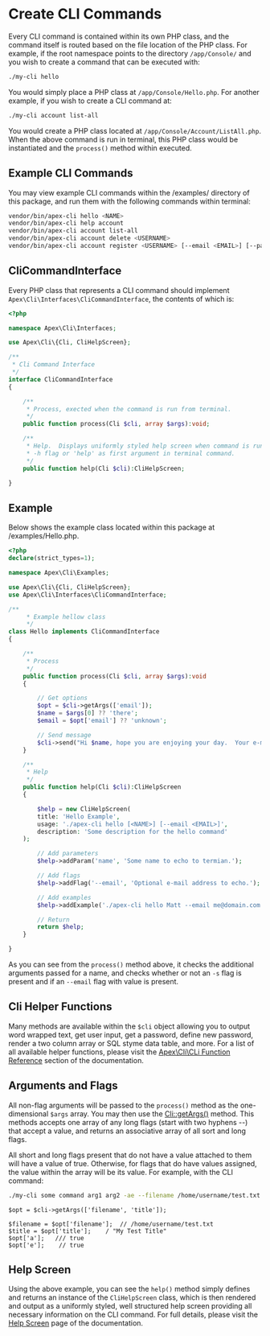 
# Create CLI Commands

Every CLI command is contained within its own PHP class, and the command itself is routed based on the file location of the PHP class.  For example, if the root namespace points to the directory `/app/Console/` and you wish to create a command that can be executed with:

~~~bash
./my-cli hello
~~~

You would simply place a PHP class at `/app/Console/Hello.php`.  For another example, if you wish to create a CLI command at:

~~~bash
./my-cli account list-all
~~~

You would create a PHP class located at `/app/Console/Account/ListAll.php`.  When the above command is run in terminal, this PHP class would be instantiated and the `process()` method within executed.


## Example CLI Commands

You may view example CLI commands within the /examples/ directory of this package, and run them with the following commands within terminal:

~~~bash
vendor/bin/apex-cli hello <NAME>
vendor/bin/apex-cli help account
vendor/bin/apex-cli account list-all
vendor/bin/apex-cli account delete <USERNAME>
vendor/bin/apex-cli account register <USERNAME> [--email <EMAIL>] [--password <PASSWORD>]
~~~


## CliCommandInterface

Every PHP class that represents a CLI command should implement `Apex\Cli\Interfaces\CliCommandInterface`, the contents of which is:

~~~php
<?php

namespace Apex\Cli\Interfaces;

use Apex\Cli\{Cli, CliHelpScreen};

/**
 * Cli Command Interface
 */
interface CliCommandInterface
{

    /**
     * Process, exected when the command is run from terminal.
     */
    public function process(Cli $cli, array $args):void;

    /**
     * Help.  Displays uniformly styled help screen when command is run either with 
     * -h flag or 'help' as first argument in terminal command.
     */
    public function help(Cli $cli):CliHelpScreen;

}
~~~


## Example

Below shows the example class located within this package at /examples/Hello.php.

~~~php
<?php
declare(strict_types=1);

namespace Apex\Cli\Examples;

use Apex\Cli\{Cli, CliHelpScreen};
use Apex\Cli\Interfaces\CliCommandInterface;

/**
     * Example hellow class
     */
class Hello implements CliCommandInterface
{

    /**
     * Process
     */
    public function process(Cli $cli, array $args):void 
    {

        // Get options
        $opt = $cli->getArgs(['email']);
        $name = $args[0] ?? 'there';
        $email = $opt['email'] ?? 'unknown';

        // Send message
        $cli->send("Hi $name, hope you are enjoying your day.  Your e-mail address is $email.\n\n");
    }

    /**
     * Help
     */
    public function help(Cli $cli):CliHelpScreen
    {

        $help = new CliHelpScreen(
        title: 'Hello Example',
        usage: './apex-cli hello [<NAME>] [--email <EMAIL>]',
        description: 'Some description for the hello command'
    );

        // Add parameters
        $help->addParam('name', 'Some name to echo to termian.');

        // Add flags
        $help->addFlag('--email', 'Optional e-mail address to echo.');

        // Add examples
        $help->addExample('./apex-cli hello Matt --email me@domain.com');

        // Return
        return $help;
    }

}
~~~

As you can see from the `process()` method above, it checks the additional arguments passed for a name, and checks whether or not an `-s` flag is present and if an `--email` flag with value is present.


## Cli Helper Functions

Many methods are available within the `$cli` object allowing you to output word wrapped text, get user input, get a password, define new password, render a two column array or SQL styme data table, and more.  For a list of all available helper functions, please visit the [Apex\Cli\CLi Function Reference](./functions/) section of the documentation.


## Arguments and Flags

All non-flag arguments will be passed to the `process()` method as the one-dimensional `$args` array.  You may then use the [Cli::getArgs()](functions/getargs.md) method.  This methods accepts one array of any long flags (start with two hyphens --) that accept a value, and returns an associative array of all sort and long flags.

All short and long flags present that do not have a value attached to them will have a value of true.  Otherwise, for flags that do have values assigned, the value within the array will be its value.  For example, with the CLI command:

~~~bash
./my-cli some command arg1 arg2 -ae --filename /home/username/test.txt --title "My Test Title"
~~~

~~~
$opt = $cli->getArgs(['filename', 'title']);

$filename = $opt['filename'];  // /home/username/test.txt
$title = $opt['title'];    / "My Test Title"
$opt['a'];   /// true
$opt['e'];    // true
~~~


## Help Screen

Using the above example, you can see the `help()` method simply defines and returns an instance of the `CliHelpScreen` class, which is then rendered and output as a uniformly styled, well structured help screen providing all necessary information on the CLI command.  For full details, please visit the [Help Screen](help_screen.md) page of the documentation.


